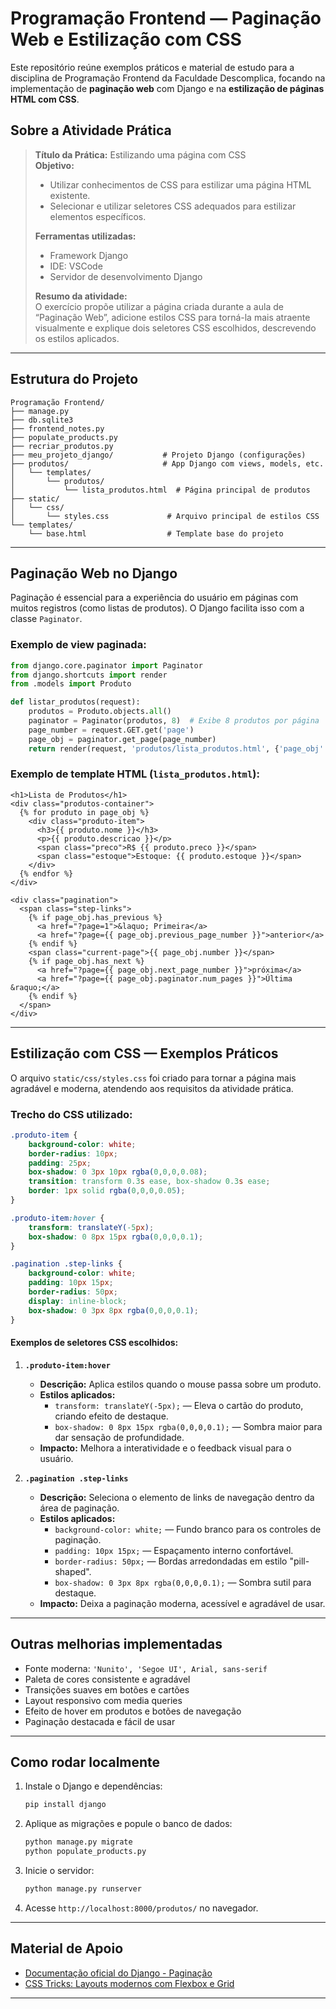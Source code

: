 # Programação Frontend — Paginação Web e Estilização com CSS

Este repositório reúne exemplos práticos e material de estudo para a disciplina de Programação Frontend da Faculdade Descomplica, focando na implementação de **paginação web** com Django e na **estilização de páginas HTML com CSS**.

## Sobre a Atividade Prática

> **Título da Prática:** Estilizando uma página com CSS  
> **Objetivo:**  
> - Utilizar conhecimentos de CSS para estilizar uma página HTML existente.
> - Selecionar e utilizar seletores CSS adequados para estilizar elementos específicos.
>
> **Ferramentas utilizadas:**  
> - Framework Django  
> - IDE: VSCode
> - Servidor de desenvolvimento Django  
>
> **Resumo da atividade:**  
> O exercício propõe utilizar a página criada durante a aula de “Paginação Web”, adicione estilos CSS para torná-la mais atraente visualmente e explique dois seletores CSS escolhidos, descrevendo os estilos aplicados.

---

## Estrutura do Projeto

```
Programação Frontend/
├── manage.py
├── db.sqlite3
├── frontend_notes.py
├── populate_products.py
├── recriar_produtos.py
├── meu_projeto_django/           # Projeto Django (configurações)
├── produtos/                     # App Django com views, models, etc.
│   └── templates/
│       └── produtos/
│           └── lista_produtos.html  # Página principal de produtos
├── static/
│   └── css/
│       └── styles.css             # Arquivo principal de estilos CSS
└── templates/
    └── base.html                  # Template base do projeto
```

---

## Paginação Web no Django

Paginação é essencial para a experiência do usuário em páginas com muitos registros (como listas de produtos). O Django facilita isso com a classe `Paginator`.

### Exemplo de view paginada:

```python
from django.core.paginator import Paginator
from django.shortcuts import render
from .models import Produto

def listar_produtos(request):
    produtos = Produto.objects.all()
    paginator = Paginator(produtos, 8)  # Exibe 8 produtos por página
    page_number = request.GET.get('page')
    page_obj = paginator.get_page(page_number)
    return render(request, 'produtos/lista_produtos.html', {'page_obj': page_obj})
```

### Exemplo de template HTML (`lista_produtos.html`):

```django
<h1>Lista de Produtos</h1>
<div class="produtos-container">
  {% for produto in page_obj %}
    <div class="produto-item">
      <h3>{{ produto.nome }}</h3>
      <p>{{ produto.descricao }}</p>
      <span class="preco">R$ {{ produto.preco }}</span>
      <span class="estoque">Estoque: {{ produto.estoque }}</span>
    </div>
  {% endfor %}
</div>

<div class="pagination">
  <span class="step-links">
    {% if page_obj.has_previous %}
      <a href="?page=1">&laquo; Primeira</a>
      <a href="?page={{ page_obj.previous_page_number }}">anterior</a>
    {% endif %}
    <span class="current-page">{{ page_obj.number }}</span>
    {% if page_obj.has_next %}
      <a href="?page={{ page_obj.next_page_number }}">próxima</a>
      <a href="?page={{ page_obj.paginator.num_pages }}">Última &raquo;</a>
    {% endif %}
  </span>
</div>
```

---

## Estilização com CSS — Exemplos Práticos

O arquivo `static/css/styles.css` foi criado para tornar a página mais agradável e moderna, atendendo aos requisitos da atividade prática.

### Trecho do CSS utilizado:

```css
.produto-item {
    background-color: white;
    border-radius: 10px;
    padding: 25px;
    box-shadow: 0 3px 10px rgba(0,0,0,0.08);
    transition: transform 0.3s ease, box-shadow 0.3s ease;
    border: 1px solid rgba(0,0,0,0.05);
}

.produto-item:hover {
    transform: translateY(-5px);
    box-shadow: 0 8px 15px rgba(0,0,0,0.1);
}

.pagination .step-links {
    background-color: white;
    padding: 10px 15px;
    border-radius: 50px;
    display: inline-block;
    box-shadow: 0 3px 8px rgba(0,0,0,0.1);
}
```

#### Exemplos de seletores CSS escolhidos:

1. **`.produto-item:hover`**  
   - **Descrição:** Aplica estilos quando o mouse passa sobre um produto.
   - **Estilos aplicados:**  
     - `transform: translateY(-5px);` — Eleva o cartão do produto, criando efeito de destaque.
     - `box-shadow: 0 8px 15px rgba(0,0,0,0.1);` — Sombra maior para dar sensação de profundidade.
   - **Impacto:** Melhora a interatividade e o feedback visual para o usuário.

2. **`.pagination .step-links`**  
   - **Descrição:** Seleciona o elemento de links de navegação dentro da área de paginação.
   - **Estilos aplicados:**  
     - `background-color: white;` — Fundo branco para os controles de paginação.
     - `padding: 10px 15px;` — Espaçamento interno confortável.
     - `border-radius: 50px;` — Bordas arredondadas em estilo "pill-shaped".
     - `box-shadow: 0 3px 8px rgba(0,0,0,0.1);` — Sombra sutil para destaque.
   - **Impacto:** Deixa a paginação moderna, acessível e agradável de usar.

---

## Outras melhorias implementadas

- Fonte moderna: `'Nunito', 'Segoe UI', Arial, sans-serif`
- Paleta de cores consistente e agradável
- Transições suaves em botões e cartões
- Layout responsivo com media queries
- Efeito de hover em produtos e botões de navegação
- Paginação destacada e fácil de usar

---

## Como rodar localmente

1. Instale o Django e dependências:
    ```bash
    pip install django
    ```
2. Aplique as migrações e popule o banco de dados:
    ```bash
    python manage.py migrate
    python populate_products.py
    ```
3. Inicie o servidor:
    ```bash
    python manage.py runserver
    ```
4. Acesse `http://localhost:8000/produtos/` no navegador.

---

## Material de Apoio

- [Documentação oficial do Django - Paginação](https://docs.djangoproject.com/pt-br/4.0/topics/pagination/)
- [CSS Tricks: Layouts modernos com Flexbox e Grid](https://css-tricks.com/snippets/css/complete-guide-grid/)

---
